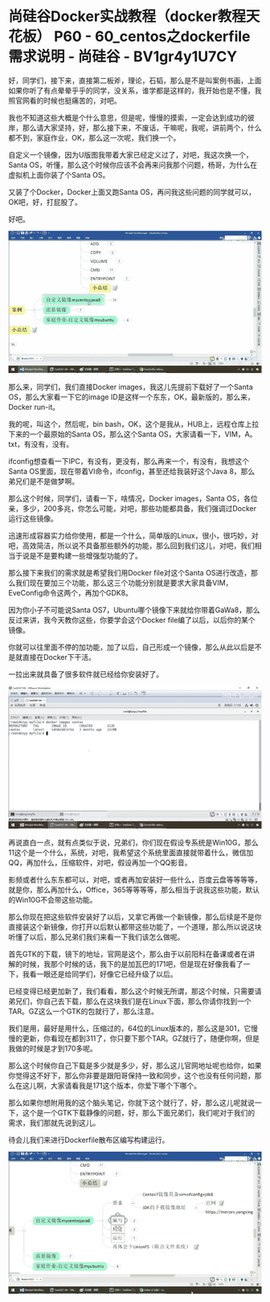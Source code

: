 # 尚硅谷Docker实战教程（docker教程天花板） P60 - 60_centos之dockerfile需求说明 - 尚硅谷 - BV1gr4y1U7CY

好，同学们，接下来，直接第二板斧，理论，石韬，那么是不是叫案例书画，上面如果你听了有点晕晕乎乎的同学，没关系，谁学都是这样的，我开始也是不懂，我照官网看的时候也挺痛苦的，对吧。

我也不知道这些大概是个什么意思，但是呢，慢慢的摸索，一定会达到成功的彼岸，那么请大家坚持，好，那么接下来，不废话，干嘛呢，我呢，讲前两个，什么都不到，家庭作业，OK，那么这一次呢，我们换一个。

自定义一个镜像，因为U版图我带着大家已经定义过了，对吧，我这次换一个，Santa OS，听懂，那么这个时候你应该不会再来问我那个问题，杨哥，为什么在虚拟机上面你装了个Santa OS。

又装了个Docker，Docker上面又跑Santa OS，再问我这些问题的同学就可以，OK吧，好，打屁股了。

好吧。

![](img/9312d876efaaba5e5044048757a3f4a1_1.png)

那么来，同学们，我们直接Docker images，我这儿先提前下载好了一个Santa OS，那么大家看一下它的image ID是这样一个东东，OK，最新版的，那么来，Docker run-it。

我的呢，叫这个，然后呢，bin bash，OK，这个是我从，HUB上，远程仓库上拉下来的一个最原始的Santa OS，那么这个Santa OS，大家请看一下，VIM，A。txt，有没有，没有。

ifconfig想查看一下IPC，有没有，更没有，那么再来一个，有没有，我想这个Santa OS里面，现在带着VI命令，ifconfig，甚至还给我装好这个Java 8，那么弟兄们是不是做梦啊。

那么这个时候，同学们，请看一下，啥情况，Docker images，Santa OS，各位亲，多少，200多兆，你怎么可能，对吧，那些功能都具备，我们强调过Docker运行这些镜像。

迅速形成容器实力给你使用，都是一个什么，简单版的Linux，很小，很巧妙，对吧，高效简洁，所以说不具备那些额外的功能，那么回到我们这儿，对吧，我们相当于说是不是要构建一些增强型功能的了。

那么接下来我们的需求就是希望我们用Docker file对这个Santa OS进行改造，那么我们现在要加三个功能，那么这三个功能分别就是要求大家具备VIM，EveConfig命令这两个，再加个GDK8。

因为你小子不可能说Santa OS7，Ubuntu哪个镜像下来就给你带着GaWa8，那么反过来讲，我今天教你这些，你要学会这个Docker file编了以后，以后你的某个镜像。

你就可以往里面不停的加功能，加了以后，自己形成一个镜像，那么从此以后是不是就直接在Docker下干活。

一拉出来就具备了很多软件就已经给你安装好了。

![](img/9312d876efaaba5e5044048757a3f4a1_3.png)

再说直白一点，就有点类似于说，兄弟们，你们现在假设专系统是Win10G，那么11这个是一个什么，系统，对吧，我希望这个系统里面直接就带着什么，微信加QQ，再加什么，压缩软件，对吧，假设再加一个QQ影音。

影频或者什么东东都可以，对吧，或者再加安装好一些什么，百度云盘等等等等，就是你，那么再加什么，Office，365等等等等，那么相当于说我这些功能，默认的Win10G不会带这些功能。

那么你现在把这些软件安装好了以后，又拿它再做一个新镜像，那么后续是不是你直接装这个新镜像，你打开以后默认都带这些功能了，一个道理，那么所以说这块听懂了以后，那么兄弟们我们来看一下我们该怎么做呢。

首先GTK的下载，镜下的地址，官网是这个，那么由于以前阳科在备课或者在讲解的时候，我那个时候的话，我下的是加瓦巴的171吧，但是现在好像我看了一下，我看一眼还是给同学们，好像它已经升级了以后。

已经变得已经更加新了，我们看看，那么这个时候无所谓，那这个时候，只需要请弟兄们，你自己去下载，那么在这块我们是在Linux下面，那么你请你找到一个TAR。GZ这么一个GTK的包就行了，那么注意。

我们是用，最好是用什么，压缩过的，64位的Linux版本的，那么这是301，它慢慢的更新，你看现在都到311了，你只要下那个TAR。GZ就行了，随便你啊，但是我做的时候是才到170多呢。

那么这个时候你自己下载是多少就是多少，好，那么这儿官网地址呢也给你，如果你觉得这不好下，那么你非要是跟阳哥保持一致和同步，这个也没有任何问题，那么在这儿啊，大家请看我是171这个版本，你爱下哪个下哪个。

那么如果你想附用我的这个脑头笔记，你就下这个就行了，好，那么这儿呢就说一下，这个是一个GTK下载静像的问题，好，那么下面兄弟们，我们呢对于我们的需求，我们那就先说到这儿。

待会儿我们来进行Dockerfile散布区编写构建运行。

![](img/9312d876efaaba5e5044048757a3f4a1_5.png)